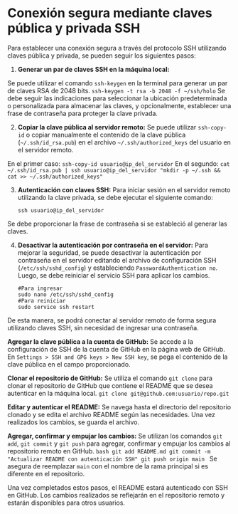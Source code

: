 # Conexión segura mediante claves pública y privada SSH

Para establecer una conexión segura a través del protocolo SSH utilizando claves pública y privada, se pueden seguir los siguientes pasos:

1. **Generar un par de claves SSH en la máquina local:**

 Se puede utilizar el comando `ssh-keygen` en la terminal para generar un par de claves RSA de 2048 bits.
     ```
     ssh-keygen -t rsa -b 2048 -f ~/ssh/holo
     ```
 Se debe seguir las indicaciones para seleccionar la ubicación predeterminada o personalizada para almacenar las claves, y opcionalmente, establecer una frase de contraseña para proteger la clave privada.

2. **Copiar la clave pública al servidor remoto:**
 Se puede utilizar `ssh-copy-id` o copiar manualmente el contenido de la clave pública (`~/.ssh/id_rsa.pub`) en el archivo `~/.ssh/authorized_keys` del usuario en el servidor remoto.

 En el primer caso:
     ```
     ssh-copy-id usuario@ip_del_servidor
     ```
 En el segundo:
     ```
     cat ~/.ssh/id_rsa.pub | ssh usuario@ip_del_servidor "mkdir -p ~/.ssh && cat >> ~/.ssh/authorized_keys"
     ```

3. **Autenticación con claves SSH:**
 Para iniciar sesión en el servidor remoto utilizando la clave privada, se debe ejecutar el siguiente comando:
     ```
     ssh usuario@ip_del_servidor
     ```
 Se debe proporcionar la frase de contraseña si se estableció al generar las claves.

4. **Desactivar la autenticación por contraseña en el servidor:**
 Para mejorar la seguridad, se puede desactivar la autenticación por contraseña en el servidor editando el archivo de configuración SSH (`/etc/ssh/sshd_config`) y estableciendo `PasswordAuthentication no`. Luego, se debe reiniciar el servicio SSH para aplicar los cambios.
     ```
     #Para ingresar
     sudo nano /etc/ssh/sshd_config 
     #Para reiniciar
     sudo service ssh restart
     ```

De esta manera, se podrá conectar al servidor remoto de forma segura utilizando claves SSH, sin necesidad de ingresar una contraseña.


**Agregar la clave pública a la cuenta de GitHub:**
 Se accede a la configuración de SSH de la cuenta de GitHub en la página web de GitHub.
 En `Settings > SSH and GPG keys > New SSH key`, se pega el contenido de la clave pública en el campo proporcionado.

**Clonar el repositorio de GitHub:**
 Se utiliza el comando `git clone` para clonar el repositorio de GitHub que contiene el README que se desea autenticar en la máquina local.
     ```
     git clone git@github.com:usuario/repo.git
     ```

 **Editar y autenticar el README:**
 Se navega hasta el directorio del repositorio clonado y se edita el archivo README según las necesidades.
 Una vez realizados los cambios, se guarda el archivo.

 **Agregar, confirmar y empujar los cambios:**
 Se utilizan los comandos `git add`, `git commit` y `git push` para agregar, confirmar y empujar los cambios al repositorio remoto en GitHub.
     ```bash
     git add README.md
     git commit -m "Actualizar README con autenticación SSH"
     git push origin main
     ```
 Se asegura de reemplazar `main` con el nombre de la rama principal si es diferente en el repositorio.

Una vez completados estos pasos, el README estará autenticado con SSH en GitHub. Los cambios realizados se reflejarán en el repositorio remoto y estarán disponibles para otros usuarios.

